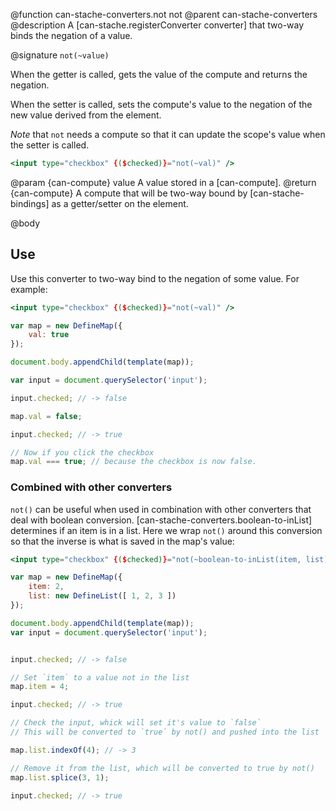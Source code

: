 @function can-stache-converters.not not
@parent can-stache-converters
@description A [can-stache.registerConverter converter] that two-way binds the negation of a value.

@signature `not(~value)`

When the getter is called, gets the value of the compute and returns the negation.

When the setter is called, sets the compute's value to the negation of the new value derived from the element.

*Note* that `not` needs a compute so that it can update the scope's value when the setter is called.

```handlebars
<input type="checkbox" {($checked)}="not(~val)" />
```

@param {can-compute} value A value stored in a [can-compute].
@return {can-compute} A compute that will be two-way bound by [can-stache-bindings] as a getter/setter on the element.

@body

## Use

Use this converter to two-way bind to the negation of some value. For example:

```handlebars
<input type="checkbox" {($checked)}="not(~val)" />
```

```js
var map = new DefineMap({
	val: true
});

document.body.appendChild(template(map));

var input = document.querySelector('input');

input.checked; // -> false

map.val = false;

input.checked; // -> true

// Now if you click the checkbox
map.val === true; // because the checkbox is now false.
```

### Combined with other converters

`not()` can be useful when used in combination with other converters that deal with boolean conversion. [can-stache-converters.boolean-to-inList] determines if an item is in a list. Here we wrap `not()` around this conversion so that the inverse is what is saved in the map's value:

```handlebars
<input type="checkbox" {($checked)}="not(~boolean-to-inList(item, list))" />
```

```js
var map = new DefineMap({
	item: 2,
	list: new DefineList([ 1, 2, 3 ])
});

document.body.appendChild(template(map));
var input = document.querySelector('input');


input.checked; // -> false

// Set `item` to a value not in the list
map.item = 4;

input.checked; // -> true

// Check the input, whick will set it's value to `false`
// This will be converted to `true` by not() and pushed into the list

map.list.indexOf(4); // -> 3

// Remove it from the list, which will be converted to true by not()
map.list.splice(3, 1);

input.checked; // -> true
```

